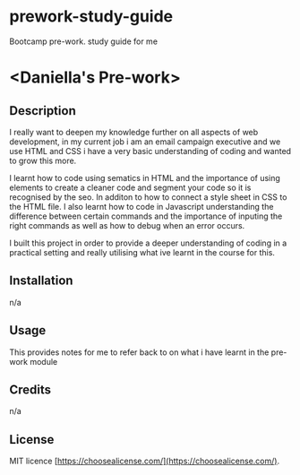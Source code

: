 # prework-study-guide
Bootcamp pre-work. study guide for me
# <Daniella's Pre-work>

## Description

I really want to deepen my knowledge further on all aspects of web development, in my current job i am an email campaign executive and we use HTML and CSS i have a very basic understanding of coding and wanted to grow this more. 

I learnt how to code using sematics in HTML and the importance of using elements to create a cleaner code and segment your code so it is recognised by the seo. In additon to how to connect a style sheet in CSS to the HTML file. I also learnt how to code in Javascript understanding the difference between certain commands and the importance of inputing the right commands as well as how to debug when an error occurs. 

I built this project in order to provide a deeper understanding of coding in a practical setting and really utilising what ive learnt in the course for this.

## Installation

n/a
## Usage

This provides notes for me to refer back to on what i have learnt in the pre-work module

## Credits

n/a

## License

MIT licence [https://choosealicense.com/](https://choosealicense.com/).

